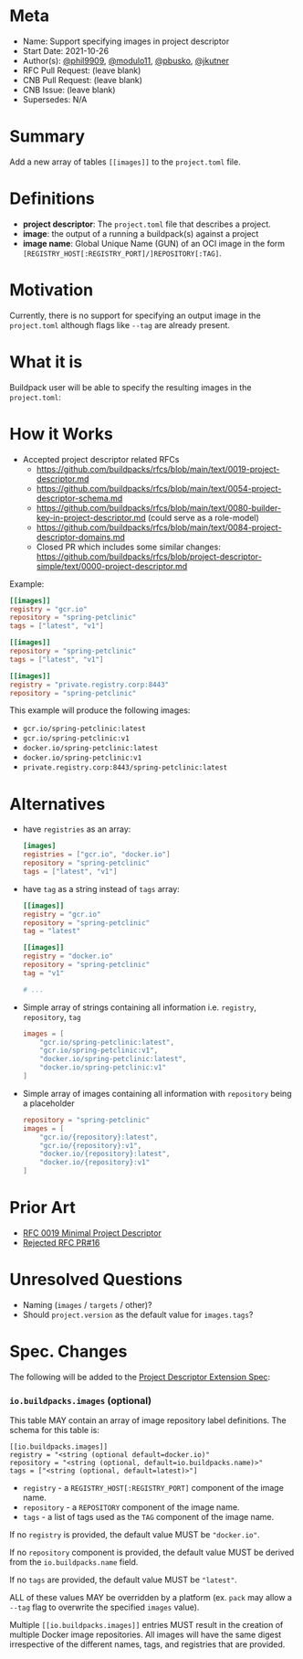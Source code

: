 # Meta
[meta]: #meta
- Name: Support specifying images in project descriptor
- Start Date: 2021-10-26
- Author(s): [@phil9909](https://github.com/phil9909), [@modulo11](https://github.com/modulo11), [@pbusko](https://github.com/pbusko), [@jkutner](https://github.com/jkutner)
- RFC Pull Request: (leave blank)
- CNB Pull Request: (leave blank)
- CNB Issue: (leave blank)
- Supersedes: N/A

# Summary
[summary]: #summary

Add a new array of tables `[[images]]` to the `project.toml` file.

# Definitions
[definitions]: #definitions

* **project descriptor**: The `project.toml` file that describes a project.
* **image**: the output of a running a buildpack(s) against a project
* **image name**: Global Unique Name (GUN) of an OCI image in the form `[REGISTRY_HOST[:REGISTRY_PORT]/]REPOSITORY[:TAG]`.

# Motivation
[motivation]: #motivation

Currently, there is no support for specifying an output image in the `project.toml` although flags like `--tag` are already present.

# What it is
[what-it-is]: #what-it-is

Buildpack user will be able to specify the resulting images in the `project.toml`:

# How it Works
[how-it-works]: #how-it-works

- Accepted project descriptor related RFCs
  - https://github.com/buildpacks/rfcs/blob/main/text/0019-project-descriptor.md
  - https://github.com/buildpacks/rfcs/blob/main/text/0054-project-descriptor-schema.md
  - https://github.com/buildpacks/rfcs/blob/main/text/0080-builder-key-in-project-descriptor.md (could serve as a role-model)
  - https://github.com/buildpacks/rfcs/blob/main/text/0084-project-descriptor-domains.md
  - Closed PR which includes some similar changes: https://github.com/buildpacks/rfcs/blob/project-descriptor-simple/text/0000-project-descriptor.md

Example:

```toml
[[images]]
registry = "gcr.io"
repository = "spring-petclinic"
tags = ["latest", "v1"]

[[images]]
repository = "spring-petclinic"
tags = ["latest", "v1"]

[[images]]
registry = "private.registry.corp:8443"
repository = "spring-petclinic"
```

This example will produce the following images:

- `gcr.io/spring-petclinic:latest`
- `gcr.io/spring-petclinic:v1`
- `docker.io/spring-petclinic:latest`
- `docker.io/spring-petclinic:v1`
- `private.registry.corp:8443/spring-petclinic:latest`

# Alternatives
[alternatives]: #alternatives

- have `registries` as an array:

  ```toml
  [images]
  registries = ["gcr.io", "docker.io"]
  repository = "spring-petclinic"
  tags = ["latest", "v1"]
  ```

- have `tag` as a string instead of `tags` array:

  ```toml
  [[images]]
  registry = "gcr.io"
  repository = "spring-petclinic"
  tag = "latest"

  [[images]]
  registry = "docker.io"
  repository = "spring-petclinic"
  tag = "v1"

  # ...
  ```

- Simple array of strings containing all information i.e. `registry`, `repository`, `tag`

  ```toml
  images = [
      "gcr.io/spring-petclinic:latest",
      "gcr.io/spring-petclinic:v1",
      "docker.io/spring-petclinic:latest",
      "docker.io/spring-petclinic:v1"
  ]
  ```

- Simple array of images containing all information with `repository` being a placeholder

  ```toml
  repository = "spring-petclinic"
  images = [
      "gcr.io/{repository}:latest",
      "gcr.io/{repository}:v1",
      "docker.io/{repository}:latest",
      "docker.io/{repository}:v1"
  ]
  ```

# Prior Art
[prior-art]: #prior-art

- [RFC 0019 Minimal Project Descriptor](./0019-project-descriptor.md)
- [Rejected RFC PR#16](https://github.com/buildpacks/rfcs/pull/16)

# Unresolved Questions
[unresolved-questions]: #unresolved-questions

- Naming (`images` / `targets` / other)?
- Should `project.version` as the default value for `images.tags`?

# Spec. Changes
[spec-changes]: #spec-changes

The following will be added to the [Project Descriptor Extension Spec](https://github.com/buildpacks/spec/blob/extensions/project-descriptor%2F0.2/extensions/project-descriptor.md):

### `io.buildpacks.images` (optional)

This table MAY contain an array of image repository label definitions. The schema for this table is:

```
[[io.buildpacks.images]]
registry = "<string (optional default=docker.io)"
repository = "<string (optional, default=io.buildpacks.name)>"
tags = ["<string (optional, default=latest)>"]
```

- `registry` - a `REGISTRY_HOST[:REGISTRY_PORT]` component of the image name.
- `repository` - a `REPOSITORY` component of the image name.
- `tags` - a list of tags used as the `TAG` component of the image name.

If no `registry` is provided, the default value MUST be `"docker.io"`.

If no `repository` component is provided, the default value MUST be derived from the `io.buildpacks.name` field.

If no `tags` are provided, the default value MUST be `"latest"`.

ALL of these values MAY be overridden by a platform (ex. `pack` may allow a `--tag` flag to overwrite the specified `images` value).

Multiple `[[io.buildpacks.images]]` entries MUST result in the creation of multiple Docker image repositories. All images will have the same digest irrespective of the different names, tags, and registries that are provided.
